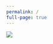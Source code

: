 ```yaml
---
permalink: /
full-page: true
---
```

<div class="full-page-content">
  <img class="title-page-image" src='{{ "/assets/images/flockkeeper.png" | toAbsoluteUrl }}' />
</div>
